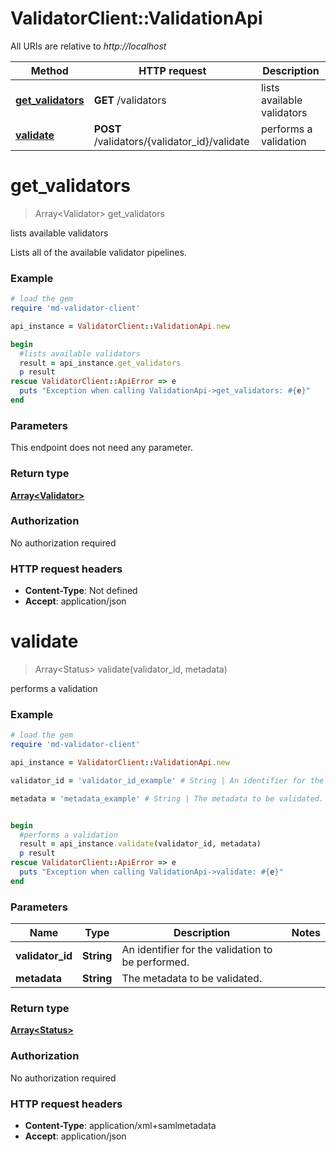 # ValidatorClient::ValidationApi

All URIs are relative to *http://localhost*

Method | HTTP request | Description
------------- | ------------- | -------------
[**get_validators**](ValidationApi.md#get_validators) | **GET** /validators | lists available validators
[**validate**](ValidationApi.md#validate) | **POST** /validators/{validator_id}/validate | performs a validation


# **get_validators**
> Array&lt;Validator&gt; get_validators

lists available validators

Lists all of the available validator pipelines. 

### Example
```ruby
# load the gem
require 'md-validator-client'

api_instance = ValidatorClient::ValidationApi.new

begin
  #lists available validators
  result = api_instance.get_validators
  p result
rescue ValidatorClient::ApiError => e
  puts "Exception when calling ValidationApi->get_validators: #{e}"
end
```

### Parameters
This endpoint does not need any parameter.

### Return type

[**Array&lt;Validator&gt;**](Validator.md)

### Authorization

No authorization required

### HTTP request headers

 - **Content-Type**: Not defined
 - **Accept**: application/json



# **validate**
> Array&lt;Status&gt; validate(validator_id, metadata)

performs a validation

### Example
```ruby
# load the gem
require 'md-validator-client'

api_instance = ValidatorClient::ValidationApi.new

validator_id = 'validator_id_example' # String | An identifier for the validation to be performed. 

metadata = 'metadata_example' # String | The metadata to be validated.


begin
  #performs a validation
  result = api_instance.validate(validator_id, metadata)
  p result
rescue ValidatorClient::ApiError => e
  puts "Exception when calling ValidationApi->validate: #{e}"
end
```

### Parameters

Name | Type | Description  | Notes
------------- | ------------- | ------------- | -------------
 **validator_id** | **String**| An identifier for the validation to be performed.  | 
 **metadata** | **String**| The metadata to be validated. | 

### Return type

[**Array&lt;Status&gt;**](Status.md)

### Authorization

No authorization required

### HTTP request headers

 - **Content-Type**: application/xml+samlmetadata
 - **Accept**: application/json



